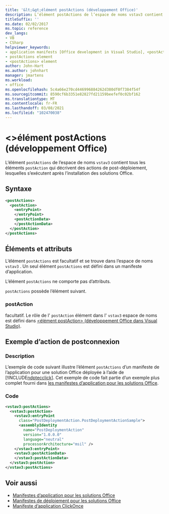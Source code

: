 ```yaml
---
title: '&lt;&gt;élément postActions (développement Office)'
description: L’élément postActions de l’espace de noms vstav3 contient tous les éléments postAction qui décrivent les actions de postconnexion, qui s’exécutent après l’installation des solutions Office.
titleSuffix: ''
ms.date: 02/02/2017
ms.topic: reference
dev_langs:
- VB
- CSharp
helpviewer_keywords:
- application manifests [Office development in Visual Studio], <postActions> element
- postActions element
- <postActions> element
author: John-Hart
ms.author: johnhart
manager: jmartens
ms.workload:
- office
ms.openlocfilehash: 5c4a66e270cd446996884262d380df0f7384f54f
ms.sourcegitcommit: 8590cf6b3351e82827fd21159beefef0c02bf162
ms.translationtype: MT
ms.contentlocale: fr-FR
ms.lasthandoff: 03/08/2021
ms.locfileid: "102470038"
---
```

# <a name="ltpostactionsgt-element-office-development"></a>&lt;&gt;élément postActions (développement Office)
  L’élément `postActions` de l’espace de noms `vstav3` contient tous les éléments `postAction` qui décrivent des actions de post-déploiement, lesquelles s’exécutent après l’installation des solutions Office.

## <a name="syntax"></a>Syntaxe

```xml
<postActions>
  <postAction>
    <entryPoint>
    </entryPoint>
    <postActionData>
    </postActionData>
  </postAction>
</postActions>
```

## <a name="elements-and-attributes"></a>Éléments et attributs
 L’élément `postActions` est facultatif et se trouve dans l’espace de noms `vstav3` . Un seul élément `postActions` est défini dans un manifeste d’application.

 L’élément `postActions` ne comporte pas d’attributs.

 `postActions` possède l’élément suivant.

### <a name="postaction"></a>postAction
 facultatif. Le rôle de l' `postAction` élément dans l' `vstav3` espace de noms est défini dans [&#60;élément postAction&#62; &#40;développement Office dans Visual Studio&#41;](../vsto/postaction-element-office-development-in-visual-studio.md).

## <a name="post-deployment-action-example"></a>Exemple d’action de postconnexion

### <a name="description"></a>Description
 L’exemple de code suivant illustre l’élément `postActions` d’un manifeste de l’application pour une solution Office déployée à l’aide de [!INCLUDE[ndptecclick](../vsto/includes/ndptecclick-md.md)]. Cet exemple de code fait partie d’un exemple plus complet fourni dans [les manifestes d’application pour les solutions Office](../vsto/application-manifests-for-office-solutions.md).

### <a name="code"></a>Code

```xml
<vstav3:postActions>
  <vstav3:postAction>
    <vstav3:entryPoint
      class="PostDeploymentAction.PostDeploymentActionSample">
      <assemblyIdentity
        name="PostDeploymentAction"
        version="1.0.0.0"
        language="neutral"
        processorArchitecture="msil" />
    </vstav3:entryPoint>
    <vstav3:postActionData>
    </vstav3:postActionData>
  </vstav3:postAction>
</vstav3:postActions>
```

## <a name="see-also"></a>Voir aussi

- [Manifestes d’application pour les solutions Office](../vsto/application-manifests-for-office-solutions.md)
- [Manifestes de déploiement pour les solutions Office](../vsto/deployment-manifests-for-office-solutions.md)
- [Manifeste d’application ClickOnce](../deployment/clickonce-application-manifest.md)
